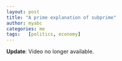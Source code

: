 ```yaml
---
layout: post
title: "A prime explanation of subprime"
author: myabc
categories: me
tags:   [politics, economy]
---
```



**Update**: Video no longer available.
